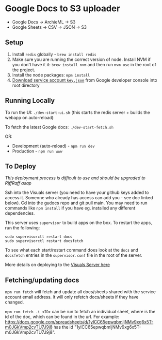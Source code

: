 Google Docs to S3 uploader
==========================

- Google Docs -> ArchieML -> S3
- Google Sheets -> CSV -> JSON -> S3

Setup
-----

1. Install `redis` globally - `brew install redis` 
2. Make sure you are running the correct version of node. Install NVM if you don't have it it: `brew install nvm` and then
run `nvm use` in the root of the project.
3. Install the node packages: `npm install`
4. [Download service account `key.json`](docs/googleApis.md) from Google developer console into root directory

Running Locally
--------------

To run the UI: `./dev-start-ui.sh` (this starts the redis server + builds the webapp on auto-reload)

To fetch the latest Google docs: `./dev-start-fetch.sh`

OR:

- Development (auto-reload) - `npm run dev`
- Production - `npm run www`

To Deploy
--------------

*This deployment process is difficult to use and should be upgraded to RiffRaff asap*

Ssh into the Visuals server (you need to have your github keys added to access it. Someone who already has access can add you - see doc linked below). Cd into the gudocs repo and git pull main. You may need to run commands like `npm install` if you have eg. installed any different dependencies.

This server uses `supervisor` to build apps on the box. To restart the apps, run the following:

```
sudo supervisorctl restart docs
sudo supervisorctl restart docsfetch
```

To see what each start/restart command does look at the `docs` and `docsfetch` entries in the `supervisor.conf` file in the root of the server. 

More details on deploying to the [Visuals Server here](https://docs.google.com/document/d/1VUX-F-pAX1V-QXBtx8_U0ECEMtjdhcgmiBAgOXtmGHM/edit?ts=5e9d94b3#heading=h.d93zsvyk19tx)


Fetching/updating docs
----------------------

`npm run fetch` will fetch and update all docs/sheets shared with the service account email address. It will only refetch docs/sheets if they have changed. 

`npm run fetch -i <ID>` can be run to fetch an individual sheet, where <ID> is the id of the doc, which can be found in the url.
For example: https://docs.google.com/spreadsheets/d/1yICC65epwqbmljNMv9xg6x5T-m0JGkVmp2cvTU7J9j8 has the id "1yICC65epwqbmljNMv9xg6x5T-m0JGkVmp2cvTU7J9j8". 
